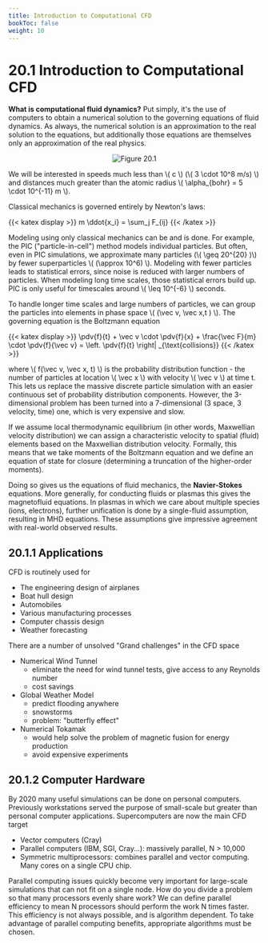 ```yaml
---
title: Introduction to Computational CFD
bookToc: false
weight: 10
---
```



# **20.1** Introduction to Computational CFD

<!-- Eric Meier -->

**What is computational fluid dynamics?** Put simply, it's the use of computers to obtain a numerical solution to the governing equations of fluid dynamics. As always, the numerical solution is an approximation to the real solution to the equations, but additionally those equations are themselves only an approximation of the real physics. 

<p align="center"> <img alt="Figure 20.1" src="/r/img/20.1.png" /> </p>

We will be interested in speeds much less than \\( c \\) (\\( 3 \cdot 10^8 m/s) \\) and distances much greater than the atomic radius \\( \alpha_{bohr} = 5 \cdot 10^{-11} m \\). 

Classical mechanics is governed entirely by Newton's laws:


{{< katex display >}}
m \ddot{x_i} = \sum_j F_{ij}
{{< /katex >}}


Modeling using only classical mechanics can be and is done. For example, the PIC ("particle-in-cell") method models individual particles. But often, even in PIC simulations, we approximate many particles (\\( \geq 20^{20} )\\) by fewer superparticles \\( (\approx 10^6) \\). Modeling with fewer particles leads to statistical errors, since noise is reduced with larger numbers of particles. When modeling long time scales, those statistical errors build up. PIC is only useful for timescales around \\( \leq 10^{-6} \\) seconds.

To handle longer time scales and large numbers of particles, we can group the particles into elements in phase space \\( (\vec v, \vec x,t ) \\). The governing equation is the Boltzmann equation

{{< katex display >}}
\pdv{f}{t} + \vec v \cdot \pdv{f}{x} + \frac{\vec F}{m} \cdot \pdv{f}{\vec v} = \left. \pdv{f}{t} \right| _{\text{collisions}}
{{< /katex >}}


where \\( f(\vec v, \vec x, t) \\) is the probability distribution function - the number of particles at location \\( \vec x \\) with velocity \\( \vec v \\) at time t. This lets us replace the massive discrete particle simulation with an easier continuous set of probability distribution components. However, the 3-dimensional problem has been turned into a 7-dimensional (3 space, 3 velocity, time) one, which is very expensive and slow.

If we assume local thermodynamic equilibrium (in other words, Maxwellian velocity distribution) we can assign a characteristic velocity to spatial (fluid) elements based on the Maxwellian distribution velocity. Formally, this means that we take moments of the Boltzmann equation and we define an equation of state for closure (determining a truncation of the higher-order moments).

Doing so gives us the equations of fluid mechanics, the **Navier-Stokes** equations. More generally, for conducting fluids or plasmas this gives the magnetofluid equations. In plasmas in which we care about multiple species (ions, electrons), further unification is done by a single-fluid assumption, resulting in MHD equations. These assumptions give impressive agreement with real-world observed results.

## **20.1.1** Applications

CFD is routinely used for 

 - The engineering design of airplanes
 - Boat hull design
 - Automobiles
 - Various manufacturing processes
 - Computer chassis design
 - Weather forecasting


There are a number of unsolved "Grand challenges" in the CFD space

- Numerical Wind Tunnel
    - eliminate the need for wind tunnel tests, give access to any Reynolds number 
    - cost savings
- Global Weather Model
    - predict flooding anywhere
    - snowstorms
    - problem: "butterfly effect"
- Numerical Tokamak
    - would help solve the problem of magnetic fusion for energy production
    - avoid expensive experiments


## **20.1.2** Computer Hardware
By 2020 many useful simulations can be done on personal computers. Previously workstations served the purpose of small-scale but greater than personal computer applications. Supercomputers are now the main CFD target
 - Vector computers (Cray)
 - Parallel computers (IBM, SGI, Cray...): massively parallel, N > 10,000
 - Symmetric multiprocessors: combines parallel and vector computing. Many cores on a single CPU chip.

Parallel computing issues quickly become very important for large-scale simulations that can not fit on a single node. How do you divide a problem so that many processors evenly share work? We can define parallel efficiency to mean N processors should perform the work N times faster. This efficiency is not always possible, and is algorithm dependent. To take advantage of parallel computing benefits, appropriate algorithms must be chosen.
